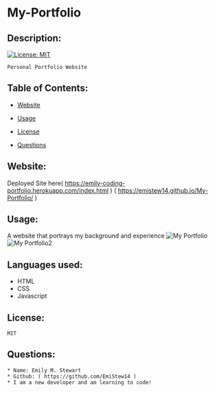 # My-Portfolio
  ## Description:

  [![License: MIT](https://img.shields.io/badge/License-MIT-yellow.svg)](https://opensource.org/licenses/MIT)
  
    Personal Portfolio Website

  ## Table of Contents:
  
  * [Website](#Website)
    
  
  * [Usage](#Usage)
    
  
  * [License](#License)
  
  * [Questions](#Questions)
    
  

  ## Website:
  Deployed Site here( https://emily-coding-portfolio.herokuapp.com/index.html )
 ( https://emistew14.github.io/My-Portfolio/ )

  ## Usage:
  A website that portrays my background and experience
![My Portfolio](https://user-images.githubusercontent.com/77601180/115129343-de1a2480-9f99-11eb-9907-2263487ab0ec.png)
![My Portfolio2](https://user-images.githubusercontent.com/77601180/115129346-e3776f00-9f99-11eb-905a-b0f571439a27.png)

  
  ## Languages used:
 * HTML
 * CSS
 * Javascript

  ## License:
    MIT
  ## Questions: 
    * Name: Emily M. Stewart
    * Github: ( https://github.com/EmiStew14 )
    * I am a new developer and am learning to code!
